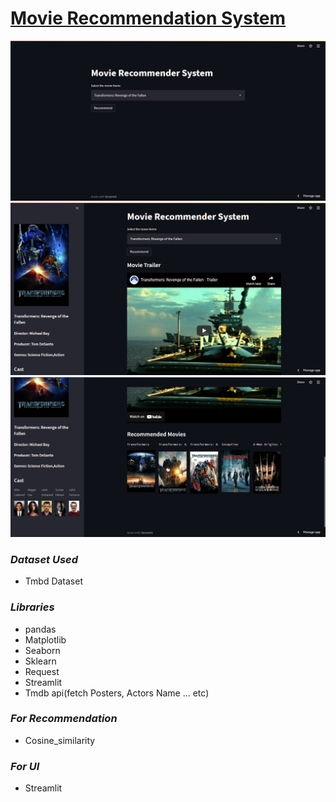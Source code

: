 # <a href="https://share.streamlit.io/zain-18/movie-recommendation/main/app.py">Movie Recommendation System</a>
 
<img src="https://github.com/zain-18/movie-recommendation/blob/main/0.png"/>
<img src="https://github.com/zain-18/movie-recommendation/blob/main/1.png"/>
<img src="https://github.com/zain-18/movie-recommendation/blob/main/2.png"/>

### *Dataset Used* ###
* Tmbd Dataset

### *Libraries* ###
 * pandas
 * Matplotlib
 * Seaborn
 * Sklearn
 * Request
 * Streamlit
 * Tmdb api(fetch Posters, Actors Name ... etc)

### *For Recommendation* ###
* Cosine_similarity


### *For UI* ###
* Streamlit
